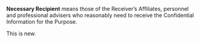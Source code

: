 **Necessary Recipient** means those of the Receiver’s Affiliates, personnel and professional advisers who reasonably need to receive the Confidential Information for the Purpose.

This is new.
